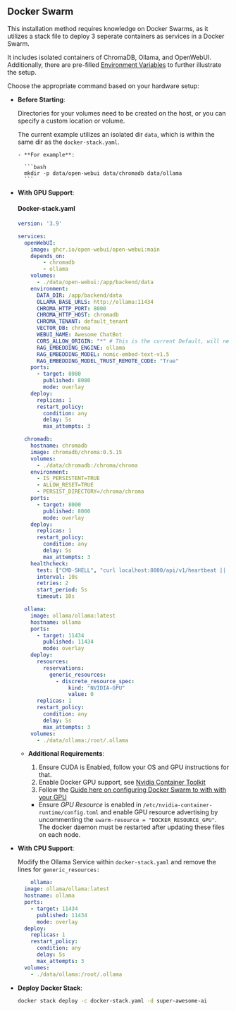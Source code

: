 ## Docker Swarm

This installation method requires knowledge on Docker Swarms, as it utilizes a stack file to deploy 3 seperate containers as services in a Docker Swarm.

It includes isolated containers of ChromaDB, Ollama, and OpenWebUI.
Additionally, there are pre-filled [Environment Variables](../advanced-topics/env-configuration) to further illustrate the setup.

Choose the appropriate command based on your hardware setup:

- **Before Starting**:

  Directories for your volumes need to be created on the host, or you can specify a custom location or volume.
  
  The current example utilizes an isolated dir `data`, which is within the same dir as the `docker-stack.yaml`.
  
      - **For example**:
  
        ```bash
        mkdir -p data/open-webui data/chromadb data/ollama
        ```

- **With GPU Support**:

  #### Docker-stack.yaml
    ```yaml
    version: '3.9'

    services:
      openWebUI:
        image: ghcr.io/open-webui/open-webui:main
        depends_on:
            - chromadb
            - ollama
        volumes:
          - ./data/open-webui:/app/backend/data
        environment:
          DATA_DIR: /app/backend/data 
          OLLAMA_BASE_URLS: http://ollama:11434
          CHROMA_HTTP_PORT: 8000
          CHROMA_HTTP_HOST: chromadb
          CHROMA_TENANT: default_tenant
          VECTOR_DB: chroma
          WEBUI_NAME: Awesome ChatBot
          CORS_ALLOW_ORIGIN: "*" # This is the current Default, will need to change before going live
          RAG_EMBEDDING_ENGINE: ollama
          RAG_EMBEDDING_MODEL: nomic-embed-text-v1.5
          RAG_EMBEDDING_MODEL_TRUST_REMOTE_CODE: "True"
        ports:
          - target: 8080
            published: 8080
            mode: overlay
        deploy:
          replicas: 1
          restart_policy:
            condition: any
            delay: 5s
            max_attempts: 3

      chromadb:
        hostname: chromadb
        image: chromadb/chroma:0.5.15
        volumes:
          - ./data/chromadb:/chroma/chroma
        environment:
          - IS_PERSISTENT=TRUE
          - ALLOW_RESET=TRUE
          - PERSIST_DIRECTORY=/chroma/chroma
        ports: 
          - target: 8000
            published: 8000
            mode: overlay
        deploy:
          replicas: 1
          restart_policy:
            condition: any
            delay: 5s
            max_attempts: 3
        healthcheck: 
          test: ["CMD-SHELL", "curl localhost:8000/api/v1/heartbeat || exit 1"]
          interval: 10s
          retries: 2
          start_period: 5s
          timeout: 10s

      ollama:
        image: ollama/ollama:latest
        hostname: ollama
        ports:
          - target: 11434
            published: 11434
            mode: overlay
        deploy:
          resources:
            reservations:
              generic_resources:
                - discrete_resource_spec:
                    kind: "NVIDIA-GPU"
                    value: 0
          replicas: 1
          restart_policy:
            condition: any
            delay: 5s
            max_attempts: 3
        volumes:
          - ./data/ollama:/root/.ollama

    ```

  - **Additional Requirements**:

      1. Ensure CUDA is Enabled, follow your OS and GPU instructions for that.
      2. Enable Docker GPU support, see [Nvidia Container Toolkit](https://docs.nvidia.com/datacenter/cloud-native/container-toolkit/latest/install-guide.html " on Nvidia's site.")
      3. Follow the [Guide here on configuring Docker Swarm to with with your GPU](https://gist.github.com/tomlankhorst/33da3c4b9edbde5c83fc1244f010815c#configuring-docker-to-work-with-your-gpus)
    - Ensure _GPU Resource_ is enabled in `/etc/nvidia-container-runtime/config.toml` and enable GPU resource advertising by uncommenting the `swarm-resource = "DOCKER_RESOURCE_GPU"`. The docker daemon must be restarted after updating these files on each node.

- **With CPU Support**:
  
    Modify the Ollama Service within `docker-stack.yaml` and remove the lines for `generic_resources:`

    ```yaml
        ollama:
      image: ollama/ollama:latest
      hostname: ollama
      ports:
        - target: 11434
          published: 11434
          mode: overlay
      deploy:
        replicas: 1
        restart_policy:
          condition: any
          delay: 5s
          max_attempts: 3
      volumes:
        - ./data/ollama:/root/.ollama
    ```

- **Deploy Docker Stack**:
  
  ```bash
  docker stack deploy -c docker-stack.yaml -d super-awesome-ai
  ```

